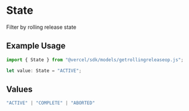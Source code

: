 # State

Filter by rolling release state

## Example Usage

```typescript
import { State } from "@vercel/sdk/models/getrollingreleaseop.js";

let value: State = "ACTIVE";
```

## Values

```typescript
"ACTIVE" | "COMPLETE" | "ABORTED"
```